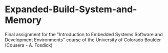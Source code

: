 # Expanded-Build-System-and-Memory
Final assignment for the "Introduction to Embedded Systems Software and Development Environments" course of the University of Colorado Boulder (Cousera - A. Fosdick)
